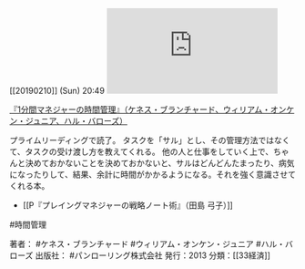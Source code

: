 
[[20190210]] (Sun) 20:49
[![](https://gyazo.com/47292d5bdf9e245a55070fe8bb6f670e.img)](http://www.amazon.co.jp/gp/product/4775941119/ref=as_li_tl?ie=UTF8&camp=247&creative=1211&creativeASIN=4775941119&linkCode=as2&tag=choiyaki81-22&linkId=666f0374a0bb2c79007bb556a0513a5c)

[『1分間マネジャーの時間管理』（ケネス・ブランチャード、ウィリアム・オンケン・ジュニア、ハル・バローズ）](https://www.amazon.co.jp/gp/product/4775941119/ref=as_li_tl?ie=UTF8&camp=247&creative=1211&creativeASIN=4775941119&linkCode=as2&tag=choiyaki81-22&linkId=666f0374a0bb2c79007bb556a0513a5c)

プライムリーディングで読了。
タスクを「サル」とし、その管理方法ではなくて、タスクの受け渡し方を教えてくれる。
他の人と仕事をしていく上で、ちゃんと決めておかないことを決めておかないと、サルはどんどんたまったり、病気になったりして、結果、余計に時間がかかるようになる。それを強く意識させてくれる本。

- [[P『プレイングマネジャーの戦略ノート術』（田島 弓子）]]

#時間管理

著者： #ケネス・ブランチャード #ウィリアム・オンケン・ジュニア #ハル・バローズ
出版社： #パンローリング株式会社
発行：2013
分類：[[33経済]]